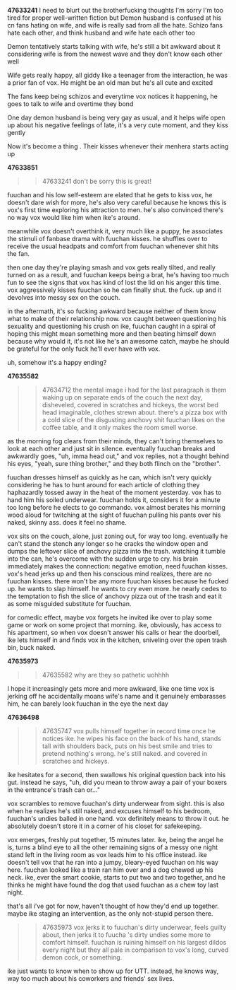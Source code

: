 **47633241**
I need to blurt out the brotherfucking thoughts I'm sorry
I'm too tired for proper well-written fiction but
Demon husband is confused at his cn fans hating on wife, and wife is really sad from all the hate.
Schizo fans hate each other, and think husband and wife hate each other too

Demon tentatively starts talking with wife, he's still a bit awkward about it considering wife is from the newest wave and they don't know each other well

Wife gets really happy, all giddy like a teenager from the interaction, he was a prior fan of vox. He might be an old man but he's all cute and excited

The fans keep being schizos and everytime vox notices it happening, he goes to talk to wife and overtime they bond

One day demon husband is being very gay as usual, and it helps wife open up about his negative feelings of late, it's a very cute moment, and they kiss gently

Now it's become a thing . Their kisses whenever their menhera starts acting up

**47633851**
>>47633241
don't be sorry this is great!

fuuchan and his low self-esteem are elated that he gets to kiss vox, he doesn't dare wish for more, he's also very careful because he knows this is vox's first time exploring his attraction to men. he's also convinced there's no way vox would like him when ike's around.

meanwhile vox doesn't overthink it, very much like a puppy, he associates the stimuli of fanbase drama with fuuchan kisses. he shuffles over to receive the usual headpats and comfort from fuuchan whenever shit hits the fan.

then one day they're playing smash and vox gets really tilted, and really turned on as a result, and fuuchan keeps being a brat, he's having too much fun to see the signs that vox has kind of lost the lid on his anger this time. vox aggressively kisses fuuchan so he can finally shut. the fuck. up and it devolves into messy sex on the couch.

in the aftermath, it's so fucking awkward because neither of them know what to make of their relationship now. vox caught between questioning his sexuality and questioning his crush on ike, fuuchan caught in a spiral of hoping this might mean something more and then beating himself down because why would it, it's not like he's an awesome catch, maybe he should be grateful for the only fuck he'll ever have with vox.

uh, somehow it's a happy ending?

**47635582**
>>47634712
the mental image i had for the last paragraph is them waking up on separate ends of the couch the next day, disheveled, covered in scratches and hickeys, the worst bed head imaginable, clothes strewn about. there's a pizza box with a cold slice of the disgusting anchovy shit fuuchan likes on the coffee table, and it only makes the room smell worse.

as the morning fog clears from their minds, they can't bring themselves to look at each other and just sit in silence. eventually fuuchan breaks and awkwardly goes, "uh, imma head out," and vox replies, not a thought behind his eyes, "yeah, sure thing brother," and they both flinch on the "brother".

fuuchan dresses himself as quickly as he can, which isn't very quickly considering he has to hunt around for each article of clothing they haphazardly tossed away in the heat of the moment yesterday. vox has to hand him his soiled underwear. fuuchan holds it, considers it for a minute too long before he elects to go commando. vox almost berates his morning wood aloud for twitching at the sight of fuuchan pulling his pants over his naked, skinny ass. does it feel no shame.

vox sits on the couch, alone, just zoning out, for way too long. eventually he can't stand the stench any longer so he cracks the window open and dumps the leftover slice of anchovy pizza into the trash. watching it tumble into the can, he's overcome with the sudden urge to cry. his brain immediately makes the connection: negative emotion, need fuuchan kisses. vox's head jerks up and then his conscious mind realizes, there are no fuuchan kisses. there won't be any more fuuchan kisses because he fucked up. he wants to slap himself. he wants to cry even more. he nearly cedes to the temptation to fish the slice of anchovy pizza out of the trash and eat it as some misguided substitute for fuuchan.

for comedic effect, maybe vox forgets he invited ike over to play some game or work on some project that morning. ike, obviously, has access to his apartment, so when vox doesn't answer his calls or hear the doorbell, ike lets himself in and finds vox in the kitchen, sniveling over the open trash bin, buck naked.

**47635973**
>>47635582
why are they so pathetic uohhhh

I hope it increasingly gets more and more awkward, like one time vox is jerking off he accidentally moans wife's name and it genuinely embarasses him, he can barely look fuuchan in the eye the next day

**47636498**
>>47635747
vox pulls himself together in record time once he notices ike. he wipes his face on the back of his hand, stands tall with shoulders back, puts on his best smile and tries to pretend nothing's wrong. he's still naked. and covered in scratches and hickeys.

ike hesitates for a second, then swallows his original question back into his gut. instead he says, "uh, did you mean to throw away a pair of your boxers in the entrance's trash can or..."

vox scrambles to remove fuuchan's dirty underwear from sight. this is also when he realizes he's still naked, and excuses himself to his bedroom, fuuchan's undies balled in one hand. vox definitely means to throw it out. he absolutely doesn't store it in a corner of his closet for safekeeping.

vox emerges, freshly put together, 15 minutes later. ike, being the angel he is, turns a blind eye to all the other remaining signs of a messy one night stand left in the living room as vox leads him to his office instead. ike doesn't tell vox that he ran into a jumpy, bleary-eyed fuuchan on his way here. fuuchan looked like a train ran him over and a dog chewed up his neck. ike, ever the smart cookie, starts to put two and two together, and he thinks he might have found the dog that used fuuchan as a chew toy last night.

that's all i've got for now, haven't thought of how they'd end up together. maybe ike staging an intervention, as the only not-stupid person there.

>>47635973
vox jerks it to fuuchan's dirty underwear, feels guilty about, then jerks it to fuucha 's dirty undies some more to comfort himself. fuuchan is ruining himself on his largest dildos every night but they all pale in comparison to vox's long, curved demon cock, or something.

ike just wants to know when to show up for UTT. instead, he knows way, way too much about his coworkers and friends' sex lives.
